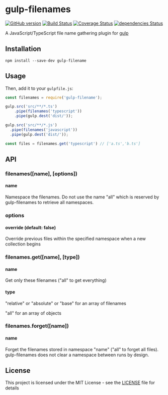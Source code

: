 
# gulp-filenames

[![GitHub version](https://badge.fury.io/gh/dhkatz%2Fgulp-filename.svg)](https://badge.fury.io/gh/dhkatz%2Fgulp-filename) [![Build Status](https://travis-ci.com/dhkatz/gulp-filename.svg?branch=master)](https://travis-ci.com/dhkatz/gulp-filename)  [![Coverage Status](https://coveralls.io/repos/github/dhkatz/gulp-filename/badge.svg?branch=master)](https://coveralls.io/github/dhkatz/gulp-filename?branch=master) [![dependencies Status](https://david-dm.org/dhkatz/gulp-filename/status.svg)](https://david-dm.org/dhkatz/gulp-filename)

A JavaScript/TypeScript file name gathering plugin for [gulp](https://github.com/gulpjs/gulp)

## Installation

```shell
npm install --save-dev gulp-filename
```

## Usage

Then, add it to your `gulpfile.js`:

```typescript
const filenames = require('gulp-filename');

gulp.src('src/**/*.ts')
	.pipe(filenames('typescript'))
	.pipe(gulp.dest('dist/'));

gulp.src('src/**/*.js')
  .pipe(filenames('javascript'))
  .pipe(gulp.dest('dist/'));

const files = filenames.get('typescript') // ['a.ts','b.ts']
```

## API

### filenames([name], [options])

#### name

Namespace the filenames. Do not use the name "all" which is reserved by gulp-filenames to retrieve all namespaces.

### options

#### override (default: false)

Override previous files within the specified namespace when a new collection begins

### filenames.get([name], [type])

#### name
Get only these filenames ("all" to get everything)

#### type

"relative" or "absolute" or "base" for an array of filenames

"all" for an array of objects

### filenames.forget([name])

#### name
Forget the filenames stored in namespace "name" ("all" to forget all files). gulp-filenames does not clear a namespace between runs by design.

## License

This project is licensed under the MIT License - see the [LICENSE](LICENSE) file for details
